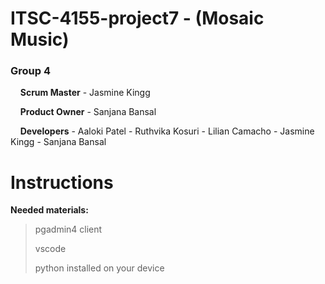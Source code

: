 # ITSC-4155-project7 - (Mosaic Music)

### Group 4 
&nbsp;&nbsp;&nbsp;&nbsp;**Scrum Master**
    - Jasmine Kingg

&nbsp;&nbsp;&nbsp;&nbsp;**Product Owner**
    - Sanjana Bansal

&nbsp;&nbsp;&nbsp;&nbsp;**Developers**
    - Aaloki Patel
    - Ruthvika Kosuri
    - Lilian Camacho
    - Jasmine Kingg
    - Sanjana Bansal

# Instructions
**Needed materials:**
> pgadmin4 client
> 
> vscode
> 
> python installed on your device


